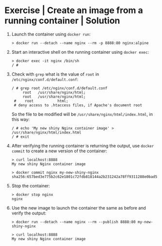# Exercise | Create an image from a running container | Solution

1. Launch the container using `docker run`:

   ```console
   > docker run --detach --name nginx --rm -p 8888:80 nginx:alpine
   ```

2. Start an interactive shell on the running container using `docker exec`:

   ```console
   > docker exec -it nginx /bin/sh
   / #
   ```

3. Check with `grep` what is the value of `root` in
   `/etc/nginx/conf.d/default.conf`:

   ```console
   / # grep root /etc/nginx/conf.d/default.conf 
        root   /usr/share/nginx/html;
        root   /usr/share/nginx/html;
    #    root           html;
    # deny access to .htaccess files, if Apache's document root
    ```

    So the file to be modified will be `/usr/share/nginx/html/index.html`, in
    this way:

    ```console
    / # echo 'My new shiny Nginx container image' > /usr/share/nginx/html/index.html
    / # exit
    ```

4. After verifying the running container is returning the output, use
   `docker commit` to create a new version of the container:

   ```console
   > curl localhost:8888
   My new shiny Nginx container image

   > docker commit nginx my-new-shiny-nginx
   sha256:657bed3e775b2c62e1801c72fdb818144a2b231242a78ff9311288e0bad5765
   ```

5. Stop the container:

   ```console
   > docker stop nginx
   nginx
   ```

6. Use the new image to launch the container the same as before and verify the
   output:

   ```console
   > docker run --detach --name nginx --rm --publish 8888:80 my-new-shiny-nginx

   > curl localhost:8888
   My new shiny Nginx container image
   ```
